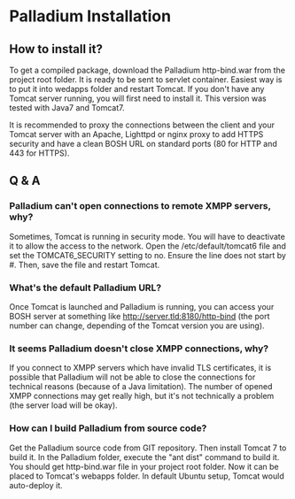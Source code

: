 # Palladium Installation

## How to install it?

To get a compiled package, download the Palladium http-bind.war from the project root folder. It is ready to be sent to servlet container. Easiest way is to put it into wedapps folder and restart Tomcat. If you don't have any Tomcat server running, you will first need to install it. This version was tested with Java7 and Tomcat7.

It is recommended to proxy the connections between the client and your Tomcat server with an Apache, Lighttpd or nginx proxy to add HTTPS security and have a clean BOSH URL on standard ports (80 for HTTP and 443 for HTTPS).

## Q & A

### Palladium can't open connections to remote XMPP servers, why?

Sometimes, Tomcat is running in security mode. You will have to deactivate it to allow the access to the network. Open the /etc/default/tomcat6 file and set the TOMCAT6_SECURITY setting to no. Ensure the line does not start by #. Then, save the file and restart Tomcat.

### What's the default Palladium URL?

Once Tomcat is launched and Palladium is running, you can access your BOSH server at something like http://server.tld:8180/http-bind (the port number can change, depending of the Tomcat version you are using).

### It seems Palladium doesn't close XMPP connections, why?

If you connect to XMPP servers which have invalid TLS certificates, it is possible that Palladium will not be able to close the connections for technical reasons (because of a Java limitation). The number of opened XMPP connections may get really high, but it's not technically a problem (the server load will be okay).

### How can I build Palladium from source code?

Get the Palladium source code from GIT repository. Then install Tomcat 7 to build it. In the Palladium folder, execute the "ant dist" command to build it. You should get http-bind.war file in your project root folder. Now it can be placed to Tomcat's webapps folder. In default Ubuntu setup, Tomcat would auto-deploy it.
